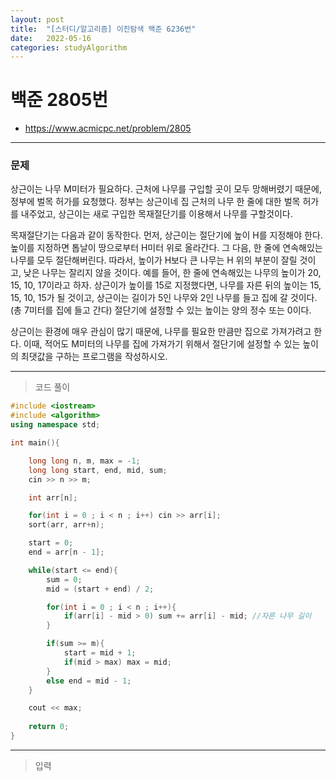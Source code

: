 ```yaml
---
layout: post
title:  "[스터디/알고리즘] 이진탐색 백준 6236번"
date:   2022-05-16
categories: studyAlgorithm
---
```


# 백준 2805번
- https://www.acmicpc.net/problem/2805

---

### 문제
상근이는 나무 M미터가 필요하다. 근처에 나무를 구입할 곳이 모두 망해버렸기 때문에, 정부에 벌목 허가를 요청했다. 정부는 상근이네 집 근처의 나무 한 줄에 대한 벌목 허가를 내주었고, 상근이는 새로 구입한 목재절단기를 이용해서 나무를 구할것이다.

목재절단기는 다음과 같이 동작한다. 먼저, 상근이는 절단기에 높이 H를 지정해야 한다. 높이를 지정하면 톱날이 땅으로부터 H미터 위로 올라간다. 그 다음, 한 줄에 연속해있는 나무를 모두 절단해버린다. 따라서, 높이가 H보다 큰 나무는 H 위의 부분이 잘릴 것이고, 낮은 나무는 잘리지 않을 것이다. 예를 들어, 한 줄에 연속해있는 나무의 높이가 20, 15, 10, 17이라고 하자. 상근이가 높이를 15로 지정했다면, 나무를 자른 뒤의 높이는 15, 15, 10, 15가 될 것이고, 상근이는 길이가 5인 나무와 2인 나무를 들고 집에 갈 것이다. (총 7미터를 집에 들고 간다) 절단기에 설정할 수 있는 높이는 양의 정수 또는 0이다.

상근이는 환경에 매우 관심이 많기 때문에, 나무를 필요한 만큼만 집으로 가져가려고 한다. 이때, 적어도 M미터의 나무를 집에 가져가기 위해서 절단기에 설정할 수 있는 높이의 최댓값을 구하는 프로그램을 작성하시오.

---

> 코드 풀이

```c++
#include <iostream>
#include <algorithm>
using namespace std;

int main(){

    long long n, m, max = -1;
    long long start, end, mid, sum;
    cin >> n >> m;

    int arr[n];

    for(int i = 0 ; i < n ; i++) cin >> arr[i];
    sort(arr, arr+n);

    start = 0;
    end = arr[n - 1];

    while(start <= end){
        sum = 0;
        mid = (start + end) / 2;

        for(int i = 0 ; i < n ; i++){
            if(arr[i] - mid > 0) sum += arr[i] - mid; //자른 나무 길이
        }

        if(sum >= m){
            start = mid + 1;
            if(mid > max) max = mid;
        }
        else end = mid - 1;
    }

    cout << max;
    
    return 0;
}

```

---

> 입력


